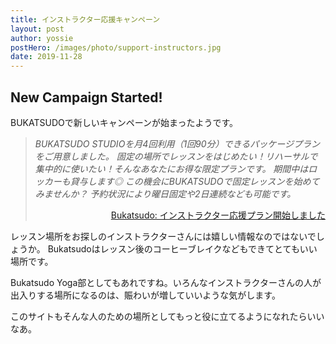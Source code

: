 ```yaml
---
title: インストラクター応援キャンペーン
layout: post
author: yossie
postHero: /images/photo/support-instructors.jpg
date: 2019-11-28
---
```

## New Campaign Started!
BUKATSUDOで新しいキャンペーンが始まったようです。

<blockquote>
<p style="font-style: italic; color: #555;">
BUKATSUDO STUDIOを月4回利用（1回90分）できるパッケージプランをご用意しました。
固定の場所でレッスンをはじめたい！リハーサルで集中的に使いたい！そんなあなたにお得な限定プランです。
期間中はロッカーも貸与します◎
この機会にBUKATSUDOで固定レッスンを始めてみませんか？
予約状況により曜日固定や2日連続なども可能です。
</p>
<p style="text-align: right">
<a href="http://bukatsu-do.jp/?news=%e3%80%90studio%e5%88%a9%e7%94%a8%e3%80%91%e3%82%a4%e3%83%b3%e3%82%b9%e3%83%88%e3%83%a9%e3%82%af%e3%82%bf%e3%83%bc%e5%bf%9c%e6%8f%b4%e3%83%97%e3%83%a9%e3%83%b3">Bukatsudo: インストラクター応援プラン開始しました</a></p>
</blockquote>


レッスン場所をお探しのインストラクターさんには嬉しい情報なのではないでしょうか。
Bukatsudoはレッスン後のコーヒーブレイクなどもできてとてもいい場所です。

Bukatsudo Yoga部としてもあれですね。いろんなインストラクターさんの人が出入りする場所になるのは、賑わいが増していいような気がします。

このサイトもそんな人のための場所としてもっと役に立てるようになれたらいいなあ。
